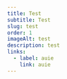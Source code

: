 ```yaml
---
title: Test
subtitle: Test
slug: test
order: 1
imageAlt: test
description: test
links:
  - label: auie
    link: auie
---
```

